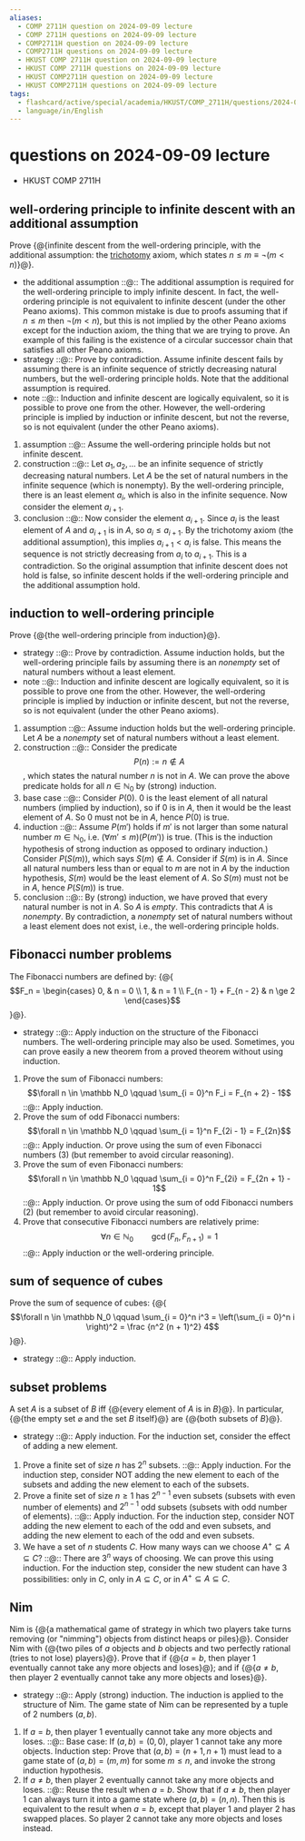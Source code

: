```yaml
---
aliases:
  - COMP 2711H question on 2024-09-09 lecture
  - COMP 2711H questions on 2024-09-09 lecture
  - COMP2711H question on 2024-09-09 lecture
  - COMP2711H questions on 2024-09-09 lecture
  - HKUST COMP 2711H question on 2024-09-09 lecture
  - HKUST COMP 2711H questions on 2024-09-09 lecture
  - HKUST COMP2711H question on 2024-09-09 lecture
  - HKUST COMP2711H questions on 2024-09-09 lecture
tags:
  - flashcard/active/special/academia/HKUST/COMP_2711H/questions/2024-09-09/lecture
  - language/in/English
---
```


# questions on 2024-09-09 lecture

- HKUST COMP 2711H

## well-ordering principle to infinite descent with an additional assumption

Prove {@{infinite descent from the well-ordering principle, with the additional assumption: the [trichotomy](law%20of%20trichotomy.md) axiom, which states $n \le m \equiv \lnot(m < n)$}@}.

- the additional assumption ::@:: The additional assumption is required for the well-ordering principle to imply infinite descent. In fact, the well-ordering principle is not equivalent to infinite descent (under the other Peano axioms). This common mistake is due to proofs assuming that if $n \le m$ then $\lnot(m < n)$, but this is not implied by the other Peano axioms except for the induction axiom, the thing that we are trying to prove. An example of this failing is the existence of a circular successor chain that satisfies all other Peano axioms.
- strategy ::@:: Prove by contradiction. Assume infinite descent fails by assuming there is an infinite sequence of strictly decreasing natural numbers, but the well-ordering principle holds. Note that the additional assumption is required.
- note <!-- flashcard ID: a269c9d6-03a7-4078-bf84-f77eff89f94f -->::@:: Induction and infinite descent are logically equivalent, so it is possible to prove one from the other. However, the well-ordering principle is implied by induction or infinite descent, but not the reverse, so is not equivalent (under the other Peano axioms).

1. assumption ::@:: Assume the well-ordering principle holds but not infinite descent.
2. construction ::@:: Let $a_1, a_2, \ldots$ be an infinite sequence of strictly decreasing natural numbers. Let $A$ be the set of natural numbers in the infinite sequence (which is nonempty). By the well-ordering principle, there is an least element $a_i$, which is also in the infinite sequence. Now consider the element $a_{i + 1}$.
3. conclusion ::@:: Now consider the element $a_{i + 1}$. Since $a_i$ is the least element of $A$ and $a_{i + 1}$ is in $A$, so $a_i \le a_{i + 1}$. By the trichotomy axiom (the additional assumption), this implies $a_{i + 1} < a_i$ is false. This means the sequence is not strictly decreasing from $a_i$ to $a_{i + 1}$. This is a contradiction. So the original assumption that infinite descent does not hold is false, so infinite descent holds if the well-ordering principle and the additional assumption hold.

## induction to well-ordering principle

Prove {@{the well-ordering principle from induction}@}.

- strategy ::@:: Prove by contradiction. Assume induction holds, but the well-ordering principle fails by assuming there is an _nonempty_ set of natural numbers without a least element.
- note <!-- flashcard ID: 6ba8c155-6f06-42cc-a831-59c4fa17a01f -->::@:: Induction and infinite descent are logically equivalent, so it is possible to prove one from the other. However, the well-ordering principle is implied by induction or infinite descent, but not the reverse, so is not equivalent (under the other Peano axioms).

1. assumption ::@:: Assume induction holds but the well-ordering principle. Let $A$ be a _nonempty_ set of natural numbers without a least element.
2. construction ::@:: Consider the predicate $$P(n) := n \notin A$$, which states the natural number $n$ is not in $A$. We can prove the above predicate holds for all $n \in \mathbb N_0$ by (strong) induction.
3. base case ::@:: Consider $P(0)$. $0$ is the least element of all natural numbers (implied by induction), so if $0$ is in $A$, then it would be the least element of $A$. So $0$ must not be in $A$, hence $P(0)$ is true.
4. induction ::@:: Assume $P(m')$ holds if $m'$ is not larger than some natural number $m \in \mathbb N_0$, i.e. $(\forall m' \le m)(P(m'))$ is true. (This is the induction hypothesis of strong induction as opposed to ordinary induction.) Consider $P(S(m))$, which says $S(m) \notin A$. Consider if $S(m)$ is in $A$. Since all natural numbers less than or equal to $m$ are not in $A$ by the induction hypothesis, $S(m)$ would be the least element of $A$. So $S(m)$ must not be in $A$, hence $P(S(m))$ is true.
5. conclusion ::@:: By (strong) induction, we have proved that every natural number is not in $A$. So $A$ is _empty_. This contradicts that $A$ is _nonempty_. By contradiction, a _nonempty_ set of natural numbers without a least element does not exist, i.e., the well-ordering principle holds.

## Fibonacci number problems

The Fibonacci numbers are defined by: {@{$$F_n = \begin{cases} 0, & n = 0 \\ 1, & n = 1 \\ F_{n - 1} + F_{n - 2} & n \ge 2 \end{cases}$$}@}.

- strategy ::@:: Apply induction on the structure of the Fibonacci numbers. The well-ordering principle may also be used. Sometimes, you can prove easily a new theorem from a proved theorem without using induction.

1. Prove the sum of Fibonacci numbers: $$\forall n \in \mathbb N_0 \qquad \sum_{i = 0}^n F_i = F_{n + 2} - 1$$ ::@:: Apply induction.
2. Prove the sum of odd Fibonacci numbers: $$\forall n \in \mathbb N_0 \qquad \sum_{i = 1}^n F_{2i - 1} = F_{2n}$$ ::@:: Apply induction. Or prove using the sum of even Fibonacci numbers (3) (but remember to avoid circular reasoning).
3. Prove the sum of even Fibonacci numbers: $$\forall n \in \mathbb N_0 \qquad \sum_{i = 0}^n F_{2i} = F_{2n + 1} - 1$$ ::@:: Apply induction. Or prove using the sum of odd Fibonacci numbers (2) (but remember to avoid circular reasoning).
4. Prove that consecutive Fibonacci numbers are relatively prime: $$\forall n \in \mathbb N_0 \qquad \gcd(F_n, F_{n + 1}) = 1$$ ::@:: Apply induction or the well-ordering principle.

## sum of sequence of cubes

Prove the sum of sequence of cubes: {@{$$\forall n \in \mathbb N_0 \qquad \sum_{i = 0}^n i^3 = \left(\sum_{i = 0}^n i \right)^2 = \frac {n^2 (n + 1)^2} 4$$}@}.

- strategy ::@:: Apply induction.

## subset problems

A set $A$ is a subset of $B$ iff {@{every element of $A$ is in $B$}@}. In particular, {@{the empty set $\varnothing$ and the set $B$ itself}@} are {@{both subsets of $B$}@}.

- strategy ::@:: Apply induction. For the induction set, consider the effect of adding a new element.

1. Prove a finite set of size $n$ has $2^n$ subsets. ::@:: Apply induction. For the induction step, consider NOT adding the new element to each of the subsets and adding the new element to each of the subsets.
2. Prove a finite set of size $n \ge 1$ has $2^{n - 1}$ even subsets (subsets with even number of elements) and $2^{n - 1}$ odd subsets (subsets with odd number of elements). ::@:: Apply induction. For the induction step, consider NOT adding the new element to each of the odd and even subsets, and adding the new element to each of the odd and even subsets.
3. We have a set of $n$ students $C$. How many ways can we choose $A^+ \subseteq A \subseteq C$? ::@:: There are $3^n$ ways of choosing. We can prove this using induction. For the induction step, consider the new student can have 3 possibilities: only in $C$, only in $A \subseteq C$, or in $A^+ \subseteq A \subseteq C$.

## Nim

Nim is {@{a mathematical game of strategy in which two players take turns removing \(or "nimming"\) objects from distinct heaps or piles}@}. Consider Nim with {@{two piles of $a$ objects and $b$ objects and two perfectly rational \(tries to not lose\) players}@}. Prove that if {@{$a = b$, then player 1 eventually cannot take any more objects and loses}@}; and if {@{$a \ne b$, then player 2 eventually cannot take any more objects and loses}@}.

- strategy ::@:: Apply (strong) induction. The induction is applied to the structure of Nim. The game state of Nim can be represented by a tuple of 2 numbers $(a, b)$.

1. If $a = b$, then player 1 eventually cannot take any more objects and loses. ::@:: Base case: If $(a, b) = (0, 0)$, player 1 cannot take any more objects. Induction step: Prove that $(a, b) = (n + 1, n + 1)$ must lead to a game state of $(a, b) = (m, m)$ for some $m \le n$, and invoke the strong induction hypothesis.
2. If $a \ne b$, then player 2 eventually cannot take any more objects and loses. ::@:: Reuse the result when $a = b$. Show that if $a \ne b$, then player 1 can always turn it into a game state where $(a, b) = (n, n)$. Then this is equivalent to the result when $a = b$, except that player 1 and player 2 has swapped places. So player 2 cannot take any more objects and loses instead.
